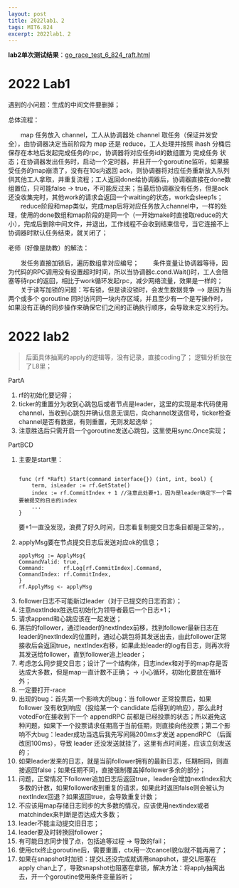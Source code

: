 ```yaml
---
layout: post
title: 2022lab1、2
tags: MIT6.824
excerpt: 2022lab1、2
---
```




**lab2单次测试结果**：[go_race_test_6_824_raft.html](https://acceleratorssr.github.io/pages/go_race_test_6_824_raft.html)



# 2022 Lab1
遇到的小问题：生成的中间文件要删掉；

总体流程：

&emsp;&emsp;map 任务放入 channel，工人从协调器处 channel 取任务（保证并发安全），由协调器决定当前阶段为 map 还是 reduce，工人处理并按照 ihash 分桶后保存在本地后发起完成任务的rpc，协调器将对应任务id的数组置为 完成任务 状态；在协调器发出任务时，启动一个定时器，并且开一个goroutine监听，如果接受任务的map崩溃了，没有在10s内返回 ack，则协调器将对应任务重新放入队列供其他工人拿取，并重复流程；工人返回done给协调器后，协调器直接在done数组置位，只可能false -> true，不可能反过来；当最后协调器没有任务，但是ack还没收集完时，其他work的请求会返回一个waiting的状态，work会sleep1s；
&emsp;&emsp;reduce阶段和map类似，完成map后将对应任务放入channel中，一样的处理，使用的done数组和map阶段的是同一个（一开始make时直接取reduce的大小），完成后删除中间文件，并退出，工作线程不会收到结束信号，当它连接不上协调器时默认任务结束，就关闭了；

老师（好像是助教）的解法：

&emsp;&emsp;发任务直接加锁后，遍历数组拿对应编号；
&emsp;&emsp;条件变量让协调器等待，因为代码的RPC调用没有设置超时时间，所以当协调器c.cond.Wait()时，工人会阻塞等待rpc的返回，相比于work循环发起rpc，减少网络流量，效果是一样的；
&emsp;&emsp;关于读写加锁的问题：写有锁，但是读没锁时，会发生数据竞争 --> 是因为当两个或多个 goroutine 同时访问同一块内存区域，并且至少有一个是写操作时，如果没有正确的同步操作来确保它们之间的正确执行顺序，会导致未定义的行为。

# 2022 lab2
> 后面具体抽离的apply的逻辑等，没有记录，直接coding了；
> 逻辑分析放在了L8里；
<div>
<p>PartA</p>
<ol>
<li>rf的初始化要记得；</li>
<li>ticker的重置分为收到心跳包后或者节点是leader，这里的实现是本代码使用channel，当收到心跳包并确认信息无误后，向channel发送信号，ticker检查channel是否有数据，有则重置，无则发起选举；</li>
<li>注意胜选后只需开启一个goroutine发送心跳包，这里使用sync.Once实现；</li>
</ol>
<p>PartBCD</p>
<ol>
<li>主要是start里：</li>
<pre>
<code>
func (rf *Raft) Start(command interface{}) (int, int, bool) {
    term, isLeader := rf.GetState()
    index := rf.CommitIndex + 1 //注意此处要+1，因为是leader确定下一个需要被提交的日志的index
    ...
}
</code></pre>
<p>要+1一直没发现，浪费了好久时间，日志看复制提交日志条目都是正常的，，</p>
<li>applyMsg要在节点提交日志后发送对应ok的信息；</li>
<pre><code>applyMsg := ApplyMsg{
CommandValid: true,
Command:      rf.Log[rf.CommitIndex].Command,
CommandIndex: rf.CommitIndex,
}
rf.ApplyMsg &lt;- applyMsg
</code></pre>
<li>follower日志不可能新过leader（对于已提交的日志而言）；</li>
<li>注意nextIndex胜选后初始化为领导者最后一个日志+1；</li>
<li>请求append和心跳应该在一起发送；</li>
<li>落后的follower，通过leader的nextIndex前移，找到follower最新日志在leader的nextIndex的位置时，通过心跳包将其发送出去，由此follower正常接收后会返回true，nextIndex右移，如果此处leader的log有日志，则再次将其发送给follower，直到follower追上leader；</li>
<li>考虑怎么同步提交日志；设计了一个结构体，日志index和对于的map存是否达成大多数，但是map一直计数不正确； -&gt; 小心循环，初始化要放在循环外；</li>
<li>一定要打开-race</li>
<li>出现的bug：首先第一个影响大的bug：当 follower 正常投票后，如果 follower 没有收到响应（投给某一个 candidate 后得到的响应），那么此时votedFor在接收到下一个 appendRPC 前都是已经投票的状态；所以避免这种问题，如果下一个投票请求任期高于当前任期，则直接向他投票；第二个影响不大bug：leader成功当选后我先写间隔200ms才发送 appendRPC （后面改回100ms），导致 leader 还没发送就挂了，这里有点时间差，应该立刻发送的；</li>
<li>如果leader发来的日志，就是当前follower拥有的最新日志，任期相同，则直接返回false；如果任期不同，直接强制覆盖掉follower多余的部分；</li>
<li>问题，正常情况下follower追加日志后返回true，leader会增加nextIndex和大多数的计数，如果follower收到重复的请求，如果此时返回false则会被认为nextIndex回退？如果返回true，会导致重复计数；</li>
<li>不应该用map存储日志同步的大多数的情况，应该使用nextindex或者matchindex来判断是否达成大多数；</li>
<li>leader不能主动提交旧日志；</li>
<li>leader要及时转换回follower；</li>
<li>有可能日志同步慢了点，包括追等过程 -&gt; 导致的fail；</li>
<li>使用ctx终止goroutine后，需要重置，ctx用一次cancel貌似就不能再用了；</li>
<li>如果在snapshot时加锁：提交L还没完成就调用snapshot，提交L阻塞在apply chan上了，导致snapshot也阻塞在拿锁，解决方法：将apply抽离出去，开一个goroutine使用条件变量监听；</li>
</ol>
</div>
